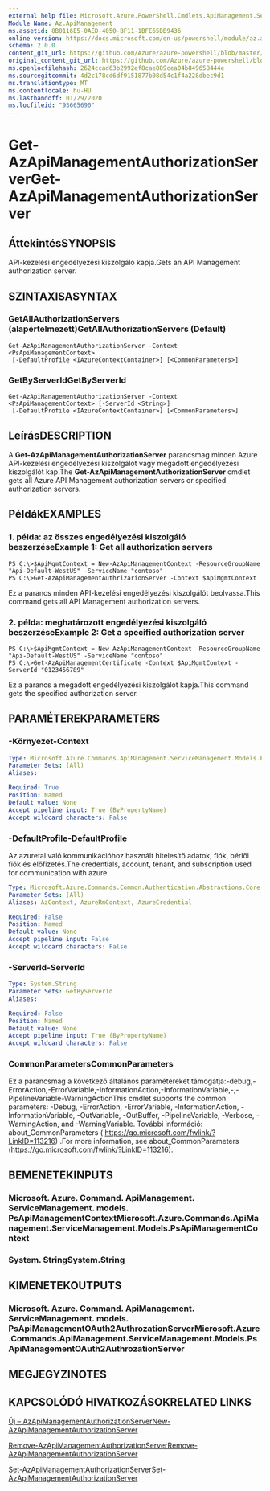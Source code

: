 ```yaml
---
external help file: Microsoft.Azure.PowerShell.Cmdlets.ApiManagement.ServiceManagement.dll-Help.xml
Module Name: Az.ApiManagement
ms.assetid: 8B0116E5-0AED-4050-BF11-1BFE65DB9436
online version: https://docs.microsoft.com/en-us/powershell/module/az.apimanagement/get-azapimanagementauthorizationserver
schema: 2.0.0
content_git_url: https://github.com/Azure/azure-powershell/blob/master/src/ApiManagement/ApiManagement/help/Get-AzApiManagementAuthorizationServer.md
original_content_git_url: https://github.com/Azure/azure-powershell/blob/master/src/ApiManagement/ApiManagement/help/Get-AzApiManagementAuthorizationServer.md
ms.openlocfilehash: 2624ccad63b2992ef8cae889cea04b849658444e
ms.sourcegitcommit: 4d2c178cd6df9151877b08d54c1f4a228dbec9d1
ms.translationtype: MT
ms.contentlocale: hu-HU
ms.lasthandoff: 01/29/2020
ms.locfileid: "93665690"
---
```

# <span data-ttu-id="18ac2-101">Get-AzApiManagementAuthorizationServer</span><span class="sxs-lookup"><span data-stu-id="18ac2-101">Get-AzApiManagementAuthorizationServer</span></span>

## <span data-ttu-id="18ac2-102">Áttekintés</span><span class="sxs-lookup"><span data-stu-id="18ac2-102">SYNOPSIS</span></span>
<span data-ttu-id="18ac2-103">API-kezelési engedélyezési kiszolgáló kapja.</span><span class="sxs-lookup"><span data-stu-id="18ac2-103">Gets an API Management authorization server.</span></span>

## <span data-ttu-id="18ac2-104">SZINTAXISA</span><span class="sxs-lookup"><span data-stu-id="18ac2-104">SYNTAX</span></span>

### <span data-ttu-id="18ac2-105">GetAllAuthorizationServers (alapértelmezett)</span><span class="sxs-lookup"><span data-stu-id="18ac2-105">GetAllAuthorizationServers (Default)</span></span>
```
Get-AzApiManagementAuthorizationServer -Context <PsApiManagementContext>
 [-DefaultProfile <IAzureContextContainer>] [<CommonParameters>]
```

### <span data-ttu-id="18ac2-106">GetByServerId</span><span class="sxs-lookup"><span data-stu-id="18ac2-106">GetByServerId</span></span>
```
Get-AzApiManagementAuthorizationServer -Context <PsApiManagementContext> [-ServerId <String>]
 [-DefaultProfile <IAzureContextContainer>] [<CommonParameters>]
```

## <span data-ttu-id="18ac2-107">Leírás</span><span class="sxs-lookup"><span data-stu-id="18ac2-107">DESCRIPTION</span></span>
<span data-ttu-id="18ac2-108">A **Get-AzApiManagementAuthorizationServer** parancsmag minden Azure API-kezelési engedélyezési kiszolgálót vagy megadott engedélyezési kiszolgálót kap.</span><span class="sxs-lookup"><span data-stu-id="18ac2-108">The **Get-AzApiManagementAuthorizationServer** cmdlet gets all Azure API Management authorization servers or specified authorization servers.</span></span>

## <span data-ttu-id="18ac2-109">Példák</span><span class="sxs-lookup"><span data-stu-id="18ac2-109">EXAMPLES</span></span>

### <span data-ttu-id="18ac2-110">1. példa: az összes engedélyezési kiszolgáló beszerzése</span><span class="sxs-lookup"><span data-stu-id="18ac2-110">Example 1: Get all authorization servers</span></span>
```
PS C:\>$ApiMgmtContext = New-AzApiManagementContext -ResourceGroupName "Api-Default-WestUS" -ServiceName "contoso"
PS C:\>Get-AzApiManagementAuthrizarionServer -Context $ApiMgmtContext
```

<span data-ttu-id="18ac2-111">Ez a parancs minden API-kezelési engedélyezési kiszolgálót beolvassa.</span><span class="sxs-lookup"><span data-stu-id="18ac2-111">This command gets all API Management authorization servers.</span></span>

### <span data-ttu-id="18ac2-112">2. példa: meghatározott engedélyezési kiszolgáló beszerzése</span><span class="sxs-lookup"><span data-stu-id="18ac2-112">Example 2: Get a specified authorization server</span></span>
```
PS C:\>$ApiMgmtContext = New-AzApiManagementContext -ResourceGroupName "Api-Default-WestUS" -ServiceName "contoso"
PS C:\>Get-AzApiManagementCertificate -Context $ApiMgmtContext -ServerId "0123456789"
```

<span data-ttu-id="18ac2-113">Ez a parancs a megadott engedélyezési kiszolgálót kapja.</span><span class="sxs-lookup"><span data-stu-id="18ac2-113">This command gets the specified authorization server.</span></span>

## <span data-ttu-id="18ac2-114">PARAMÉTEREK</span><span class="sxs-lookup"><span data-stu-id="18ac2-114">PARAMETERS</span></span>

### <span data-ttu-id="18ac2-115">-Környezet</span><span class="sxs-lookup"><span data-stu-id="18ac2-115">-Context</span></span>

```yaml
Type: Microsoft.Azure.Commands.ApiManagement.ServiceManagement.Models.PsApiManagementContext
Parameter Sets: (All)
Aliases:

Required: True
Position: Named
Default value: None
Accept pipeline input: True (ByPropertyName)
Accept wildcard characters: False
```

### <span data-ttu-id="18ac2-116">-DefaultProfile</span><span class="sxs-lookup"><span data-stu-id="18ac2-116">-DefaultProfile</span></span>
<span data-ttu-id="18ac2-117">Az azuretal való kommunikációhoz használt hitelesítő adatok, fiók, bérlői fiók és előfizetés.</span><span class="sxs-lookup"><span data-stu-id="18ac2-117">The credentials, account, tenant, and subscription used for communication with azure.</span></span>

```yaml
Type: Microsoft.Azure.Commands.Common.Authentication.Abstractions.Core.IAzureContextContainer
Parameter Sets: (All)
Aliases: AzContext, AzureRmContext, AzureCredential

Required: False
Position: Named
Default value: None
Accept pipeline input: False
Accept wildcard characters: False
```

### <span data-ttu-id="18ac2-118">-ServerId</span><span class="sxs-lookup"><span data-stu-id="18ac2-118">-ServerId</span></span>
```yaml
Type: System.String
Parameter Sets: GetByServerId
Aliases:

Required: False
Position: Named
Default value: None
Accept pipeline input: True (ByPropertyName)
Accept wildcard characters: False
```

### <span data-ttu-id="18ac2-119">CommonParameters</span><span class="sxs-lookup"><span data-stu-id="18ac2-119">CommonParameters</span></span>
<span data-ttu-id="18ac2-120">Ez a parancsmag a következő általános paramétereket támogatja:-debug,-ErrorAction,-ErrorVariable,-InformationAction,-InformationVariable,-,-PipelineVariable-WarningAction</span><span class="sxs-lookup"><span data-stu-id="18ac2-120">This cmdlet supports the common parameters: -Debug, -ErrorAction, -ErrorVariable, -InformationAction, -InformationVariable, -OutVariable, -OutBuffer, -PipelineVariable, -Verbose, -WarningAction, and -WarningVariable.</span></span> <span data-ttu-id="18ac2-121">További információ: about_CommonParameters ( https://go.microsoft.com/fwlink/?LinkID=113216) .</span><span class="sxs-lookup"><span data-stu-id="18ac2-121">For more information, see about_CommonParameters (https://go.microsoft.com/fwlink/?LinkID=113216).</span></span>

## <span data-ttu-id="18ac2-122">BEMENETEK</span><span class="sxs-lookup"><span data-stu-id="18ac2-122">INPUTS</span></span>

### <span data-ttu-id="18ac2-123">Microsoft. Azure. Command. ApiManagement. ServiceManagement. models. PsApiManagementContext</span><span class="sxs-lookup"><span data-stu-id="18ac2-123">Microsoft.Azure.Commands.ApiManagement.ServiceManagement.Models.PsApiManagementContext</span></span>

### <span data-ttu-id="18ac2-124">System. String</span><span class="sxs-lookup"><span data-stu-id="18ac2-124">System.String</span></span>

## <span data-ttu-id="18ac2-125">KIMENETEK</span><span class="sxs-lookup"><span data-stu-id="18ac2-125">OUTPUTS</span></span>

### <span data-ttu-id="18ac2-126">Microsoft. Azure. Command. ApiManagement. ServiceManagement. models. PsApiManagementOAuth2AuthrozationServer</span><span class="sxs-lookup"><span data-stu-id="18ac2-126">Microsoft.Azure.Commands.ApiManagement.ServiceManagement.Models.PsApiManagementOAuth2AuthrozationServer</span></span>

## <span data-ttu-id="18ac2-127">MEGJEGYZI</span><span class="sxs-lookup"><span data-stu-id="18ac2-127">NOTES</span></span>

## <span data-ttu-id="18ac2-128">KAPCSOLÓDÓ HIVATKOZÁSOK</span><span class="sxs-lookup"><span data-stu-id="18ac2-128">RELATED LINKS</span></span>

[<span data-ttu-id="18ac2-129">Új – AzApiManagementAuthorizationServer</span><span class="sxs-lookup"><span data-stu-id="18ac2-129">New-AzApiManagementAuthorizationServer</span></span>](./New-AzApiManagementAuthorizationServer.md)

[<span data-ttu-id="18ac2-130">Remove-AzApiManagementAuthorizationServer</span><span class="sxs-lookup"><span data-stu-id="18ac2-130">Remove-AzApiManagementAuthorizationServer</span></span>](./Remove-AzApiManagementAuthorizationServer.md)

[<span data-ttu-id="18ac2-131">Set-AzApiManagementAuthorizationServer</span><span class="sxs-lookup"><span data-stu-id="18ac2-131">Set-AzApiManagementAuthorizationServer</span></span>](./Set-AzApiManagementAuthorizationServer.md)



